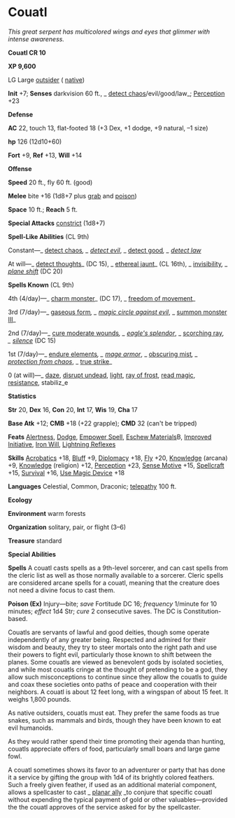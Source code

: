 # Couatl

_This great serpent has multicolored wings and eyes that glimmer with intense awareness._

**Couatl CR 10**

**XP 9,600**

LG Large [outsider](creatureTypes.md#_outsider) ( [native](creatureTypes.md#_native-subtype))

**Init** +7; **Senses** darkvision 60 ft., _ [detect chaos](../spells/detectChaos.md#_detect-chaos)/evil/good/law_; [Perception](../skills/perception.md#_perception) +23

**Defense**

**AC** 22, touch 13, flat-footed 18 (+3 Dex, +1 dodge, +9 natural, –1 size)

**hp** 126 (12d10+60)

**Fort** +9, **Ref** +13, **Will** +14

**Offense**

**Speed** 20 ft., fly 60 ft. (good)

**Melee** bite +16 (1d8+7 plus [grab](universalMonsterRules.md#_grab) and [poison](universalMonsterRules.md#_poison))

**Space** 10 ft.; **Reach** 5 ft.

**Special Attacks** [constrict](universalMonsterRules.md#_constrict) (1d8+7)

**Spell-Like Abilities** (CL 9th)

Constant—_ [detect chaos](../spells/detectChaos.md#_detect-chaos)_, _ [detect evil](../spells/detectEvil.md#_detect-evil)_, _ [detect good](../spells/detectGood.md#_detect-good)_, _ [detect law](../spells/detectLaw.md#_detect-law)_

At will—_ [detect thoughts](../spells/detectThoughts.md#_detect-thoughts)_ (DC 15), _ [ethereal jaunt](../spells/etherealJaunt.md#_ethereal-jaunt)_ (CL 16th), _ [invisibility](../spells/invisibility.md#_invisibility)_, _ [plane shift](../spells/planeShift.md#_plane-shift)_ (DC 20)

**Spells Known** (CL 9th)

4th (4/day)—_ [charm monster](../spells/charmMonster.md#_charm-monster)_ (DC 17), _ [freedom of movement](../spells/freedomOfMovement.md#_freedom-of-movement)_

3rd (7/day)—_ [gaseous form](../spells/gaseousForm.md#_gaseous-form)_, _ [magic circle against evil](../spells/magicCircleAgainstEvil.md#_magic-circle-against-evil)_, _ [summon monster III](../spells/summonMonster.md#_summon-monster-iii)_

2nd (7/day)—_ [cure moderate wounds](../spells/cureModerateWounds.md#_cure-moderate-wounds)_, _ [eagle's splendor](../spells/eagleSSplendor.md#_eagle-s-splendor)_, _ [scorching ray](../spells/scorchingRay.md#_scorching-ray)_, _ [silence](../spells/silence.md#_silence)_ (DC 15)

1st (7/day)—_ [endure elements](../spells/endureElements.md#_endure-elements)_, _ [mage armor](../spells/mageArmor.md#_mage-armor)_, _ [obscuring mist](../spells/obscuringMist.md#_obscuring-mist)_, _ [protection from chaos](../spells/protectionFromChaos.md#_protection-from-chaos)_, _ [true strike](../spells/trueStrike.md#_true-strike)_

0 (at will)—_ [daze](../spells/daze.md#_daze), [disrupt undead](../spells/disruptUndead.md#_disrupt-undead), [light](../spells/light.md#_light), [ray of frost](../spells/rayOfFrost.md#_ray-of-frost), [read magic](../spells/readMagic.md#_read-magic), [resistance](../spells/resistance.md#_resistance), stabiliz_e

**Statistics**

**Str** 20, **Dex** 16, **Con** 20, **Int** 17, **Wis** 19, **Cha** 17

**Base Atk** +12; **CMB** +18 (+22 grapple); **CMD** 32 (can't be tripped)

**Feats** [Alertness](../feats.md#_alertness), [Dodge](../feats.md#_dodge), [Empower Spell](../feats.md#_empower-spell), [Eschew Materials](../feats.md#_eschew-materials)B, [Improved Initiative](../feats.md#_improved-initiative), [Iron Will](../feats.md#_iron-will), [Lightning Reflexes](../feats.md#_lightning-reflexes)

**Skills** [Acrobatics](../skills/acrobatics.md#_acrobatics) +18, [Bluff](../skills/bluff.md#_bluff) +9, [Diplomacy](../skills/diplomacy.md#_diplomacy) +18, [Fly](../skills/fly.md#_fly) +20, [Knowledge](../skills/knowledge.md#_knowledge) (arcana) +9, [Knowledge](../skills/knowledge.md#_knowledge) (religion) +12, [Perception](../skills/perception.md#_perception) +23, [Sense Motive](../skills/senseMotive.md#_sense-motive) +15, [Spellcraft](../skills/spellcraft.md#_spellcraft) +15, [Survival](../skills/survival.md#_survival) +16, [Use Magic Device](../skills/useMagicDevice.md#_use-magic-device) +18

**Languages** Celestial, Common, Draconic; [telepathy](universalMonsterRules.md#_telepathy) 100 ft.

**Ecology**

**Environment** warm forests

**Organization** solitary, pair, or flight (3–6)

**Treasure** standard

**Special Abilities**

**Spells** A couatl casts spells as a 9th-level sorcerer, and can cast spells from the cleric list as well as those normally available to a sorcerer. Cleric spells are considered arcane spells for a couatl, meaning that the creature does not need a divine focus to cast them.

**Poison (Ex)** Injury—bite; _save_ Fortitude DC 16; _frequency_ 1/minute for 10 minutes; _effect_ 1d4 Str; _cure_ 2 consecutive saves. The DC is Constitution-based.

Couatls are servants of lawful and good deities, though some operate independently of any greater being. Respected and admired for their wisdom and beauty, they try to steer mortals onto the right path and use their powers to fight evil, particularly those known to shift between the planes. Some couatls are viewed as benevolent gods by isolated societies, and while most couatls cringe at the thought of pretending to be a god, they allow such misconceptions to continue since they allow the couatls to guide and coax these societies onto paths of peace and cooperation with their neighbors. A couatl is about 12 feet long, with a wingspan of about 15 feet. It weighs 1,800 pounds.

As native outsiders, couatls must eat. They prefer the same foods as true snakes, such as mammals and birds, though they have been known to eat evil humanoids.

As they would rather spend their time promoting their agenda than hunting, couatls appreciate offers of food, particularly small boars and large game fowl.

A couatl sometimes shows its favor to an adventurer or party that has done it a service by gifting the group with 1d4 of its brightly colored feathers. Such a freely given feather, if used as an additional material component, allows a spellcaster to cast _ [planar ally](../spells/planarAlly.md#_planar-ally) _to conjure that specific couatl without expending the typical payment of gold or other valuables—provided the the couatl approves of the service asked for by the spellcaster.

